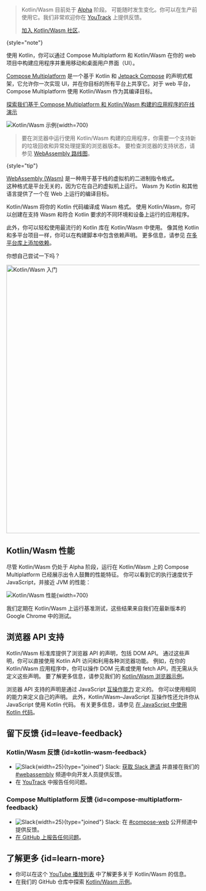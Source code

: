 [//]: # (title: Kotlin Wasm)

> Kotlin/Wasm 目前处于 [Alpha](components-stability.md) 阶段。
> 可能随时发生变化。你可以在生产前使用它。我们非常欢迎你在 [YouTrack](https://youtrack.jetbrains.com/issue/KT-56492) 上提供反馈。
> 
> [加入 Kotlin/Wasm 社区](https://slack-chats.kotlinlang.org/c/webassembly)。
>
{style="note"}

使用 Kotlin，你可以通过 Compose Multiplatform 和 Kotlin/Wasm 在你的
web 项目中构建应用程序并重用移动和桌面用户界面（UI）。

[Compose Multiplatform](https://www.jetbrains.com/lp/compose-multiplatform/) 是一个基于 Kotlin
和 [Jetpack Compose](https://developer.android.com/jetpack/compose) 的声明式框架，它允许你一次实现
UI，并在你目标的所有平台上共享它。对于 web 平台，Compose Multiplatform 使用
Kotlin/Wasm 作为其编译目标。

[探索我们基于 Compose Multiplatform 和 Kotlin/Wasm 构建的应用程序的在线演示](https://zal.im/wasm/jetsnack/)

![Kotlin/Wasm 示例](wasm-demo.png){width=700}

> 要在浏览器中运行使用 Kotlin/Wasm 构建的应用程序，你需要一个支持新的垃圾回收和异常处理提案的浏览器版本。
> 要检查浏览器的支持状态，请参见 [WebAssembly
> 路线图](https://webassembly.org/roadmap/)。
>
{style="tip"}

[WebAssembly (Wasm)](https://webassembly.org/) 是一种用于基于栈的虚拟机的二进制指令格式。  
这种格式是平台无关的，因为它在自己的虚拟机上运行。
Wasm 为 Kotlin 和其他语言提供了一个在 Web 上运行的编译目标。

Kotlin/Wasm 将你的 Kotlin 代码编译成 Wasm 格式。
使用 Kotlin/Wasm，你可以创建在支持 Wasm 和符合 Kotlin 要求的不同环境和设备上运行的应用程序。

此外，你可以轻松使用最流行的 Kotlin 库在 Kotlin/Wasm 中使用。
像其他 Kotlin 和多平台项目一样，你可以在构建脚本中包含依赖声明。
更多信息，请参见 [在多平台库上添加依赖](multiplatform-add-dependencies.md)。

你想自己尝试一下吗？

<a href="wasm-get-started.md"><img src="wasm-get-started-button.svg" width="700" style="block" alt="Kotlin/Wasm 入门"/></a>

## Kotlin/Wasm 性能

尽管 Kotlin/Wasm 仍处于 Alpha 阶段，运行在 Kotlin/Wasm 上的 Compose Multiplatform 已经展示出令人鼓舞的性能特征。
你可以看到它的执行速度优于 JavaScript，并接近 JVM 的性能：

![Kotlin/Wasm 性能](wasm-performance-compose.png){width=700}

我们定期在 Kotlin/Wasm 上运行基准测试，这些结果来自我们在最新版本的 Google Chrome 中的测试。

## 浏览器 API 支持

Kotlin/Wasm 标准库提供了浏览器 API 的声明，包括 DOM API。
通过这些声明，你可以直接使用 Kotlin API 访问和利用各种浏览器功能。
例如，在你的 Kotlin/Wasm 应用程序中，你可以操作 DOM 元素或使用 fetch API，而无需从头定义这些声明。
要了解更多信息，请参见我们的 [Kotlin/Wasm 浏览器示例](https://github.com/Kotlin/kotlin-wasm-examples/tree/main/browser-example)。

浏览器 API 支持的声明是通过 JavaScript [互操作能力](wasm-js-interop.md) 定义的。
你可以使用相同的能力来定义自己的声明。 此外，Kotlin/Wasm–JavaScript 互操作性还允许你从 JavaScript 使用 Kotlin 代码。
有关更多信息，请参见 [在 JavaScript 中使用 Kotlin 代码](wasm-js-interop.md#use-kotlin-code-in-javascript)。

## 留下反馈 {id=leave-feedback}

### Kotlin/Wasm 反馈 {id=kotlin-wasm-feedback}

* ![Slack](slack.svg){width=25}{type="joined"} Slack: [获取 Slack 邀请](https://surveys.jetbrains.com/s3/kotlin-slack-sign-up) 并直接在我们的 [#webassembly](https://kotlinlang.slack.com/archives/CDFP59223) 频道中向开发人员提供反馈。
* 在 [YouTrack](https://youtrack.jetbrains.com/issue/KT-56492) 中报告任何问题。

### Compose Multiplatform 反馈 {id=compose-multiplatform-feedback}

* ![Slack](slack.svg){width=25}{type="joined"} Slack: 在 [#compose-web](https://slack-chats.kotlinlang.org/c/compose-web) 公开频道中提供反馈。
* [在 GitHub 上报告任何问题](https://github.com/JetBrains/compose-multiplatform/issues)。

## 了解更多 {id=learn-more}

* 你可以在这个 [YouTube 播放列表](https://kotl.in/wasm-pl) 中了解更多关于 Kotlin/Wasm 的信息。
* 在我们的 GitHub 仓库中探索 [Kotlin/Wasm 示例](https://github.com/Kotlin/kotlin-wasm-examples)。

